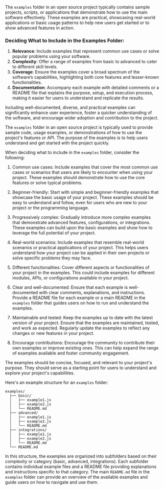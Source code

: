 The `examples` folder in an open source project typically contains sample projects, scripts, or applications that demonstrate how to use the main software effectively. These examples are practical, showcasing real-world applications or basic usage patterns to help new users get started or to show advanced features in action.

### Deciding What to Include in the Examples Folder:
1. **Relevance**: Include examples that represent common use cases or solve popular problems using your software.
2. **Complexity**: Offer a range of examples from basic to advanced to cater to different skill levels.
3. **Coverage**: Ensure the examples cover a broad spectrum of the software’s capabilities, highlighting both core features and lesser-known functionalities.
4. **Documentation**: Accompany each example with detailed comments or a README file that explains the purpose, setup, and execution process, making it easier for users to understand and replicate the results.

Including well-documented, diverse, and practical examples can significantly enhance user experience, foster a quicker understanding of the software, and encourage wider adoption and contribution to the project.

The `examples` folder in an open source project is typically used to provide sample code, usage examples, or demonstrations of how to use the project's features or API. The purpose of the examples is to help users understand and get started with the project quickly.

When deciding what to include in the `examples` folder, consider the following:

1. Common use cases: Include examples that cover the most common use cases or scenarios that users are likely to encounter when using your project. These examples should demonstrate how to use the core features or solve typical problems.

2. Beginner-friendly: Start with simple and beginner-friendly examples that showcase the basic usage of your project. These examples should be easy to understand and follow, even for users who are new to your project or the programming language.

3. Progressively complex: Gradually introduce more complex examples that demonstrate advanced features, configurations, or integrations. These examples can build upon the basic examples and show how to leverage the full potential of your project.

4. Real-world scenarios: Include examples that resemble real-world scenarios or practical applications of your project. This helps users understand how your project can be applied in their own projects or solve specific problems they may face.

5. Different functionalities: Cover different aspects or functionalities of your project in the examples. This could include examples for different modules, APIs, or configurations available in your project.

6. Clear and well-documented: Ensure that each example is well-documented with clear comments, explanations, and instructions. Provide a README file for each example or a main README in the `examples` folder that guides users on how to run and understand the examples.

7. Maintainable and tested: Keep the examples up to date with the latest version of your project. Ensure that the examples are maintained, tested, and work as expected. Regularly update the examples to reflect any changes or new features in your project.

8. Encourage contributions: Encourage the community to contribute their own examples or improve existing ones. This can help expand the range of examples available and foster community engagement.

The examples should be concise, focused, and relevant to your project's purpose. They should serve as a starting point for users to understand and explore your project's capabilities.

Here's an example structure for an `examples` folder:

```
examples/
  ├── basic/
  │   ├── example1.js
  │   ├── example2.js
  │   └── README.md
  ├── advanced/
  │   ├── example1.js
  │   ├── example2.js
  │   └── README.md
  ├── integrations/
  │   ├── example1.js
  │   ├── example2.js
  │   └── README.md
  └── README.md
```

In this structure, the examples are organized into subfolders based on their complexity or category (basic, advanced, integrations). Each subfolder contains individual example files and a README file providing explanations and instructions specific to that category. The main `README.md` file in the `examples` folder can provide an overview of the available examples and guide users on how to navigate and use them.
